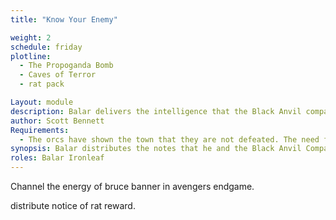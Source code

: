 ```yaml
---
title: "Know Your Enemy"

weight: 2
schedule: friday
plotline: 
  - The Propoganda Bomb
  - Caves of Terror
  - rat pack

Layout: module
description: Balar delivers the intelligence that the Black Anvil company has gathered along with The Magic Bomb blueprints. Fear spreads through the town.
author: Scott Bennett
Requirements:
  - The orcs have shown the town that they are not defeated. The need for heroes is obvious. 
synopsis: Balar distributes the notes that he and the Black Anvil Company have collected. He also reviews the notes that he has on the Spirit Bomb that the Orcs are preparing. He is worried that the orcs will complete their work soon. 
roles: Balar Ironleaf
---
```




Channel the energy of bruce banner in avengers endgame. 

distribute notice of rat reward. 
